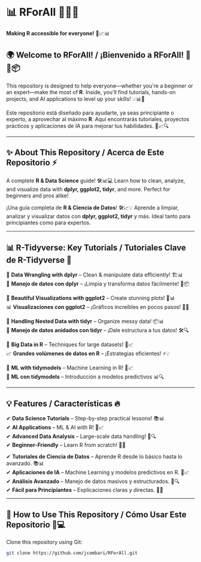 # 📊 RForAll 💙🐍✨  
**Making R accessible for everyone!** 🚀📈📊  

## 🌍 Welcome to RForAll! / ¡Bienvenido a RForAll! 🎉🎨📦  
This repository is designed to help everyone—whether you're a beginner or an expert—make the most of **R**. Inside, you'll find tutorials, hands-on projects, and AI applications to level up your skills! 💡📊🤖  

Este repositorio está diseñado para ayudarte, ya seas principiante o experto, a aprovechar al máximo **R**. Aquí encontrarás tutoriales, proyectos prácticos y aplicaciones de IA para mejorar tus habilidades. 🚀📈🔍  

---

## ✨ About This Repository / Acerca de Este Repositorio ⚡  
A complete **R & Data Science** guide! 🛠️📊💻 Learn how to clean, analyze, and visualize data with **dplyr, ggplot2, tidyr**, and more. Perfect for beginners and pros alike!  

¡Una guía completa de **R & Ciencia de Datos**! 🛠️📈💡 Aprende a limpiar, analizar y visualizar datos con **dplyr, ggplot2, tidyr** y más. Ideal tanto para principiantes como para expertos.  

---

## 📊 R-Tidyverse: Key Tutorials / Tutoriales Clave de R-Tidyverse 🚀  
🔹 **Data Wrangling with dplyr** – Clean & manipulate data efficiently! 🏗️📊  
🔹 **Manejo de datos con dplyr** – ¡Limpia y transforma datos fácilmente! 🔄📦  

🎨 **Beautiful Visualizations with ggplot2** – Create stunning plots! 🎨📊  
📊 **Visualizaciones con ggplot2** – ¡Gráficos increíbles en pocos pasos! 🚀✨  

📂 **Handling Nested Data with tidyr** – Organize messy data! 📦📊  
🧹 **Manejo de datos anidados con tidyr** – ¡Dale estructura a tus datos! 🛠️🔍  

🚀 **Big Data in R** – Techniques for large datasets! 💾📈  
📈 **Grandes volúmenes de datos en R** – ¡Estrategias eficientes! ⚡💡  

🤖 **ML with tidymodels** – Machine Learning in R! 🧠📈  
🧠 **ML con tidymodels** – Introducción a modelos predictivos 📊🔍  

---

## 💡 Features / Características 🔥  
✔ **Data Science Tutorials** – Step-by-step practical lessons! 📚📊  
✔ **AI Applications** – ML & AI with R! 🤖📈  
✔ **Advanced Data Analysis** – Large-scale data handling! 💾🔍  
✔ **Beginner-Friendly** – Learn R from scratch! 🚀💡  

✔ **Tutoriales de Ciencia de Datos** – Aprende R desde lo básico hasta lo avanzado. 📚📊  
✔ **Aplicaciones de IA** – Machine Learning y modelos predictivos en R. 🤖📈  
✔ **Análisis Avanzado** – Manejo de datos masivos y estructurados. 💾🔍  
✔ **Fácil para Principiantes** – Explicaciones claras y directas. 🚀💡  

---

## 🚀 How to Use This Repository / Cómo Usar Este Repositorio 🔧💻  
Clone this repository using Git:  

```bash
git clone https://github.com/jcombari/RForAll.git
